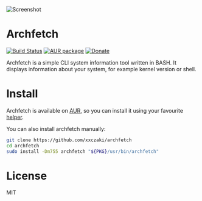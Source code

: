 ![Screenshot](https://i.imgur.com/aoNNFmT.png)

# Archfetch

[![Build Status](https://travis-ci.org/xxczaki/archfetch.svg?branch=master)](https://travis-ci.org/xxczaki/archfetch)
[![AUR package](https://repology.org/badge/version-for-repo/aur/archfetch.svg)](https://repology.org/metapackage/archfetch)
[![Donate](https://img.shields.io/badge/donate-patreon-yellow.svg)](https://www.patreon.com/akepinski)

Archfetch is a simple CLI system information tool written in BASH. It displays information about your system, for example kernel version or shell. 

# Install

Archfetch is available on [AUR](https://aur.archlinux.org/packages/archfetch/), so you can install it using your favourite [helper](https://wiki.archlinux.org/index.php/AUR_helpers#Active). 

You can also install archfetch manually:

```bash
git clone https://github.com/xxczaki/archfetch
cd archfetch 
sudo install -Dm755 archfetch "${PKG}/usr/bin/archfetch"
```

# License

MIT
